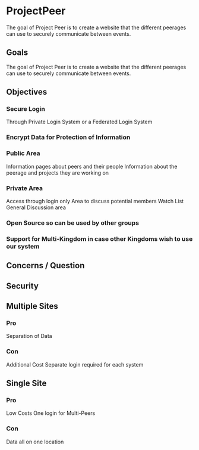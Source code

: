 # ProjectPeer
The goal of Project Peer is to create a website that the different peerages can use to securely communicate between events. 

## Goals
The goal of Project Peer is to create a website that the different peerages can use to securely communicate between events. 
## Objectives
### Secure Login
Through Private Login System or a Federated Login System
### Encrypt Data for Protection of Information
### Public Area
Information pages about peers and their people
Information about the peerage and projects they are working on
### Private Area
Access through login only
Area to discuss potential members
Watch List
General Discussion area
### Open Source so can be used by other groups
### Support for Multi-Kingdom in case other Kingdoms wish to use our system
## Concerns / Question
## Security
## Multiple Sites
### Pro
Separation of Data
### Con
Additional Cost
Separate login required for each system
## Single Site
### Pro
Low Costs
One login for Multi-Peers
### Con
Data all on one location
